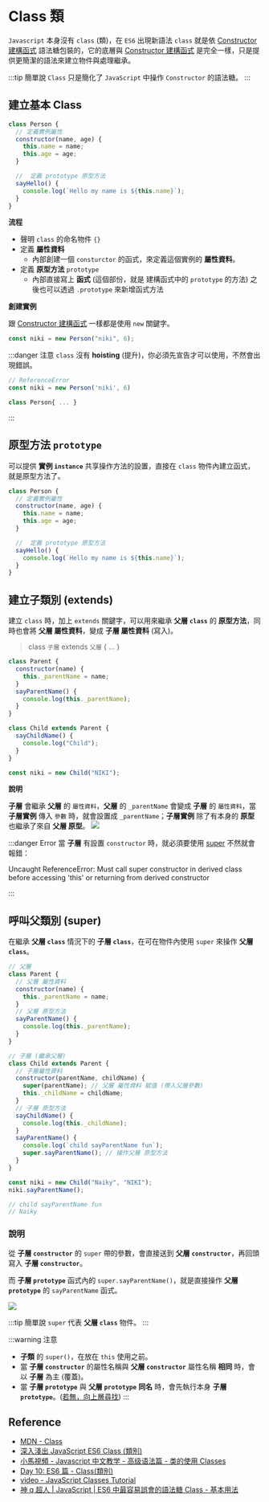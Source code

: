 # Class 類

[constructor 建構函式]: /Javascript/constructor

`Javascript` 本身沒有 `class` (類)，在 `ES6` 出現新語法 `class` 就是依 [Constructor 建構函式] 語法糖包裝的，它的底層與 [Constructor 建構函式] 是完全一樣，只是提供更簡潔的語法來建立物件與處理繼承。

:::tip 簡單說
`Class` 只是簡化了 `JavaScript` 中操作 `Constructor` 的語法糖。
:::

## 建立基本 Class

```js {3-6,9-11}
class Person {
  // 定義實例屬性
  constructor(name, age) {
    this.name = name;
    this.age = age;
  }

  //  定義 prototype 原型方法
  sayHello() {
    console.log(`Hello my name is ${this.name}`);
  }
}
```

**流程**

- 聲明 `class` 的命名物件 `{}`
- 定義 **屬性資料**
  - 內部創建一個 `consturctor` 的函式，來定義這個實例的 **屬性資料**。
- 定義 **原型方法** `prototype`
  - 內部直接寫上 **函式** (這個部份，就是 建構函式中的 `prototype` 的方法)
    之後也可以透過 `.prototype` 來新增函式方法

**創建實例**

跟 [Constructor 建構函式] 一樣都是使用 `new` 關鍵字。

```js
const niki = new Person("niki", 6);
```

:::danger 注意
`class` 沒有 **hoisting** (提升)，你必須先宣告才可以使用，不然會出現錯誤。

```js
// ReferenceError
const niki = new Person('niki', 6)

class Person{ ... }
```

:::

## 原型方法 `prototype`

可以提供 **實例 `instance`** 共享操作方法的設置，直接在 `class` 物件內建立函式，就是原型方法了。

```js {9-11}
class Person {
  // 定義實例屬性
  constructor(name, age) {
    this.name = name;
    this.age = age;
  }

  //  定義 prototype 原型方法
  sayHello() {
    console.log(`Hello my name is ${this.name}`);
  }
}
```

## 建立子類別 (extends)

建立 `class` 時，加上 `extends` 關鍵字，可以用來繼承 **父層 `class`** 的 **原型方法**，同時也會將 **父層 屬性資料**，變成 **子層 屬性資料** (寫入)。

> class `子層` extends `父層` { ... }

```js {10}
class Parent {
  constructor(name) {
    this._parentName = name;
  }
  sayParentName() {
    console.log(this._parentName);
  }
}

class Child extends Parent {
  sayChildName() {
    console.log("Child");
  }
}

const niki = new Child("NIKI");
```

**說明**

**子層** 會繼承 **父層** 的 `屬性資料`，**父層** 的 `_parentName` 會變成 **子層** 的 `屬性資料`，當 **子層實例** 傳入 `參數` 時，就會設置成 `_parentName`；**子層實例** 除了有本身的 **原型** 也繼承了來自 **父層 原型**。
![](/Javascript/img/class-extends.png)

:::danger Error
當 **子層** 有設置 `constructor` 時，就必須要使用 [super](/Javascript/class.html#呼叫父類別-super) 不然就會報錯：

Uncaught ReferenceError: Must call super constructor in derived class before accessing 'this' or returning from derived constructor

:::

## 呼叫父類別 (super)

在繼承 **父層 `class`** 情況下的 **子層 `class`**，在可在物件內使用 `super` 來操作 **父層 `class`**。

```js {17,26}
// 父層
class Parent {
  // 父層 屬性資料
  constructor(name) {
    this._parentName = name;
  }
  // 父層 原型方法
  sayParentName() {
    console.log(this._parentName);
  }
}

// 子層 (繼承父層)
class Child extends Parent {
  // 子層屬性資料
  constructor(parentName, childName) {
    super(parentName); // 父層 屬性資料 賦值 (帶入父層參數)
    this._childName = childName;
  }
  // 子層 原型方法
  sayChildName() {
    console.log(this._childName);
  }
  sayParentName() {
    console.log(`child sayParentName fun`);
    super.sayParentName(); // 操作父層 原型方法
  }
}
```

```js
const niki = new Child("Naiky", "NIKI");
niki.sayParentName();

// child sayParentName fun
// Naiky
```

### 說明

從 **子層 `constructor`** 的 `super` 帶的參數，會直接送到 **父層 `constructor`**，再回頭寫入 **子層 `constructor`**。

而 **子層 `prototype`** 函式內的 `super.sayParentName()`，就是直接操作 **父層 `prototype`** 的 `sayParentName` 函式。

![](/Javascript/img/class-extends-super.png)

:::tip 簡單說
`super` 代表 **父層 `class`** 物件。
:::

:::warning 注意
- **子類** 的 `super()`，在放在 `this` 使用之前。
- 當 **子層 `constructor`** 的屬性名稱與 **父層 `constructor`** 屬性名稱 **相同** 時，會以 **子層** 為主 (覆蓋)。
- 當 **子層 `prototype`** 與 **父層 `prototype`** **同名** 時，會先執行本身 **子層 `prototype`**。([若無，向上層尋找](/Javascript/prototype.html#prototype-原型觀念))
  :::

## Reference

- [MDN - Class](https://developer.mozilla.org/zh-TW/docs/Web/JavaScript/Reference/Classes)
- [深入淺出 JavaScript ES6 Class (類別)](https://shubo.io/javascript-class/)
- [小馬視頻 - Javascript 中文教学 - 高级语法篇 - 类的使用 Classes](https://www.youtube.com/watch?v=Nq6LXzUmNnw)
- [Day 10: ES6 篇 - Class(類別)](https://ithelp.ithome.com.tw/articles/10185583)
- [video - JavaScript Classes Tutorial](https://www.youtube.com/watch?v=2ZphE5HcQPQ&ab_channel=freeCodeCamp.org)
- [神 q 超人 | JavaScript | ES6 中最容易誤會的語法糖 Class - 基本用法](https://medium.com/enjoy-life-enjoy-coding/javascript-es6-%E4%B8%AD%E6%9C%80%E5%AE%B9%E6%98%93%E8%AA%A4%E6%9C%83%E7%9A%84%E8%AA%9E%E6%B3%95%E7%B3%96-class-%E5%9F%BA%E6%9C%AC%E7%94%A8%E6%B3%95-23e4a4a5e8ed)
